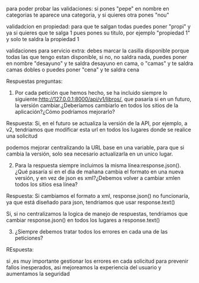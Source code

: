 para poder probar las validaciones: si pones "pepe" en nombre en categorias te aparece una categoria, y si quieres otra pones "nou"

validadcion en propiedad: para que te salgan todas puedes poner "propi" y ya si quieres que te salga 1 pues pones su titulo, por ejemplo "propiedad 1" y solo te saldra la propiedad 1

validaciones para servicio extra: debes marcar la casilla disponible porque todas las que tengo estan disponible, si no, no saldra nada, puedes poner en nombre "desayuno" y te saldra desayuno en cama, o "camas" y te saldra camas dobles o puedes poner "cena" y te saldra cena 

Respuestas preguntas:

1. Por cada petición que hemos hecho, se ha incluido siempre lo siguiente:http://127.0.0.1:8000/api/v1/libros/, que pasaría si en un futuro, la versión cambiar.¿Deberíamos cambiarlo en todos los sitios de la aplicación?¿Cómo podríamos mejorarlo?

Respuesta: Si, en el futuro se actualiza la versión de la API, por ejemplo, a v2, tendriamos que modificar esta url en todos los lugares donde se realice una solicitud

podemos mejorar centralizando la URL base en una variable, para que si cambia la versión, solo sea necesario actualizarla en un unico lugar.


2. Para la respuesta siempre incluimos la misma línea:response.json(). ¿Qué pasaría si en el día de mañana cambia el formato en una nueva versión, y en vez de json es xml?¿Debemos volver a cambiar xmlen todos los sitios esa línea? 

Respuesta: Si cambiamos el formato a xml, response.json() no funcionaría, ya que está diseñado para json, tendriamos que usar response.text()

Si, si no centralizamos la logica de manejo de respuestas, tendriamos que cambiar response.json() en todos los lugares a response.text()    

3. ¿Siempre debemos tratar todos los errores en cada una de las peticiones?

REspuesta:

si ,es muy importante gestionar los errores en cada solicitud para prevenir fallos inesperados, asi mejoreamos la experiencia del usuario y aumentamos la seguridad

